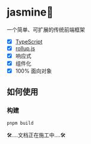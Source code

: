 # jasmine:white_flower:

一个简单、可扩展的传统前端框架

- [x] [TypeScript](https://www.typescriptlang.org/)
- [x] [rollup.js](https://rollupjs.org/guide/en/)
- [x] 响应式
- [x] 组件化
- [x] 100% 面向对象

## 如何使用

### 构建

```
pnpm build
```



:hammer_and_wrench:....文档正在施工中....:hammer_and_wrench: 



